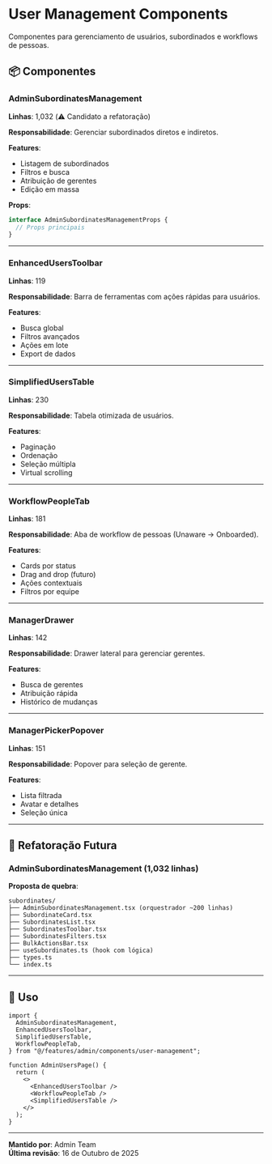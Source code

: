 # User Management Components

Componentes para gerenciamento de usuários, subordinados e workflows de pessoas.

## 📦 Componentes

### AdminSubordinatesManagement

**Linhas**: 1,032 (⚠️ Candidato a refatoração)

**Responsabilidade**: Gerenciar subordinados diretos e indiretos.

**Features**:

- Listagem de subordinados
- Filtros e busca
- Atribuição de gerentes
- Edição em massa

**Props**:

```typescript
interface AdminSubordinatesManagementProps {
  // Props principais
}
```

---

### EnhancedUsersToolbar

**Linhas**: 119

**Responsabilidade**: Barra de ferramentas com ações rápidas para usuários.

**Features**:

- Busca global
- Filtros avançados
- Ações em lote
- Export de dados

---

### SimplifiedUsersTable

**Linhas**: 230

**Responsabilidade**: Tabela otimizada de usuários.

**Features**:

- Paginação
- Ordenação
- Seleção múltipla
- Virtual scrolling

---

### WorkflowPeopleTab

**Linhas**: 181

**Responsabilidade**: Aba de workflow de pessoas (Unaware → Onboarded).

**Features**:

- Cards por status
- Drag and drop (futuro)
- Ações contextuais
- Filtros por equipe

---

### ManagerDrawer

**Linhas**: 142

**Responsabilidade**: Drawer lateral para gerenciar gerentes.

**Features**:

- Busca de gerentes
- Atribuição rápida
- Histórico de mudanças

---

### ManagerPickerPopover

**Linhas**: 151

**Responsabilidade**: Popover para seleção de gerente.

**Features**:

- Lista filtrada
- Avatar e detalhes
- Seleção única

---

## 🔄 Refatoração Futura

### AdminSubordinatesManagement (1,032 linhas)

**Proposta de quebra**:

```
subordinates/
├── AdminSubordinatesManagement.tsx (orquestrador ~200 linhas)
├── SubordinateCard.tsx
├── SubordinatesList.tsx
├── SubordinatesToolbar.tsx
├── SubordinatesFilters.tsx
├── BulkActionsBar.tsx
├── useSubordinates.ts (hook com lógica)
├── types.ts
└── index.ts
```

---

## 🎯 Uso

```tsx
import {
  AdminSubordinatesManagement,
  EnhancedUsersToolbar,
  SimplifiedUsersTable,
  WorkflowPeopleTab,
} from "@/features/admin/components/user-management";

function AdminUsersPage() {
  return (
    <>
      <EnhancedUsersToolbar />
      <WorkflowPeopleTab />
      <SimplifiedUsersTable />
    </>
  );
}
```

---

**Mantido por**: Admin Team  
**Última revisão**: 16 de Outubro de 2025
